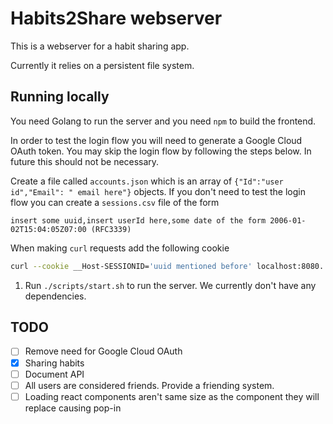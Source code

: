 # Habits2Share webserver
This is a webserver for a habit sharing app.

Currently it relies on a persistent file system.

## Running locally
You need Golang to run the server and you need `npm` to build the frontend.

In order to test the login flow you will need to generate a Google Cloud OAuth
token. You may skip the login flow by following the steps below. In future this
should not be necessary.

Create a file called `accounts.json` which is an array of `{"Id":"user
id","Email": " email here"}` objects. If you don't need to test the login flow
you can create a `sessions.csv` file of the form
```csv
insert some uuid,insert userId here,some date of the form 2006-01-02T15:04:05Z07:00 (RFC3339)
```

When making `curl` requests add the following cookie
```bash
curl --cookie __Host-SESSIONID='uuid mentioned before' localhost:8080...
```

1. Run `./scripts/start.sh` to run the server. We currently don't have any dependencies.

## TODO
* [ ] Remove need for Google Cloud OAuth
* [X] Sharing habits
* [ ] Document API
* [ ] All users are considered friends. Provide a friending system.
* [ ] Loading react components aren't same size as the component they will replace causing pop-in
